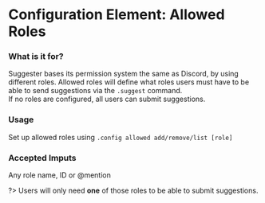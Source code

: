# Configuration Element: Allowed Roles

### What is it for?
Suggester bases its permission system the same as Discord, by using different roles. Allowed roles will define what roles users must have to be able to send suggestions via the `.suggest` command.\
If no roles are configured, all users can submit suggestions.

### Usage
Set up allowed roles using `.config allowed add/remove/list [role]`

### Accepted Imputs
Any role name, ID or @mention

?> Users will only need **one** of those roles to be able to submit suggestions.
